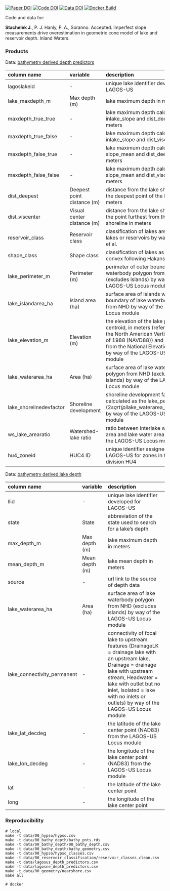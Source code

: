
<!-- README.md is generated from README.Rmd. Please edit that file -->

[![Paper
DOI](https://img.shields.io/badge/Paper-DOI-blue.svg)](https://doi.org)
[![Code
DOI](https://img.shields.io/badge/Code-DOI-blue.svg)](https://doi.org/)
[![Data
DOI](https://img.shields.io/badge/Data-10.6084/m9.figshare.12722246-blue.svg)](https://doi.org/10.6084/m9.figshare.12722246)
[![Docker
Build](https://img.shields.io/badge/Docker%20Image-jsta/bathymetry-green.svg)](https://cloud.docker.com/repository/docker/jsta/bathymetry)

Code and data for:

**Stachelek J.**, P. J. Hanly, P. A., Soranno. Accepted. Imperfect slope
measurements drive overestimation in geometric cone model of lake and
reservoir depth. Inland Waters.

### Products

Data: [bathymetry derived depth predictors](data/depth_predictors.csv)

| column name             | variable                   | description                                                                                                                                                                                                   |
|:------------------------|:---------------------------|:--------------------------------------------------------------------------------------------------------------------------------------------------------------------------------------------------------------|
| lagoslakeid             | \-                         | unique lake identifier developed for LAGOS-US                                                                                                                                                                 |
| lake_maxdepth_m         | Max depth (m)              | lake maximum depth in meters                                                                                                                                                                                  |
| maxdepth_true_true      | \-                         | lake maximum depth calculated from inlake_slope and dist_deepest in meters                                                                                                                                    |
| maxdepth_true_false     | \-                         | lake maximum depth calculated from inlake_slope and dist_viscenter                                                                                                                                            |
| maxdepth_false_true     | \-                         | lake maximum depth calculated from slope_mean and dist_deepest in meters                                                                                                                                      |
| maxdepth_false_false    | \-                         | lake maximum depth calculated from slope_mean and dist_viscenter in meters                                                                                                                                    |
| dist_deepest            | Deepest point distance (m) | distance from the lake shoreline to the deepest point of the lake in meters                                                                                                                                   |
| dist_viscenter          | Visual center distance (m) | distance from the lake shoreline to the point furthest from the lake shoreline in meters                                                                                                                      |
| reservoir_class         | Reservoir class            | classification of lakes are natural lakes or reservoirs by way of Polus et al.                                                                                                                                |
| shape_class             | Shape class                | classification of lakes as concave or convex following Hakanson (1977)                                                                                                                                        |
| lake_perimeter_m        | Perimeter (m)              | perimeter of outer boundary of lake waterbody polygon from the NHD (excludes islands) by way of the LAGOS-US Locus module                                                                                     |
| lake_islandarea_ha      | Island area (ha)           | surface area of islands within outer boundary of lake waterbody polygon from NHD by way of the LAGOS-US Locus module                                                                                          |
| lake_elevation_m        | Elevation (m)              | the elevation of the lake polygon centroid, in meters (referenced to the North American Vertical Datum of 1988 (NAVD88)) and obtained from the National Elevation Dataset by way of the LAGOS-US Locus module |
| lake_waterarea_ha       | Area (ha)                  | surface area of lake waterbody polygon from NHD (excludes islands) by way of the LAGOS-US Locus module                                                                                                        |
| lake_shorelinedevfactor | Shoreline development      | shoreline development factor calculated as the lake_perimeter_m / (2*sqrt(pi*lake_waterarea_ha\*10000)) by way of the LAGOS-US Locus module                                                                   |
| ws_lake_arearatio       | Watershed-lake ratio       | ratio between interlake watershed area and lake water area by way of the LAGOS-US Locus module                                                                                                                |
| hu4_zoneid              | HUC4 ID                    | unique identifier assigned by LAGOS-US for zones in the spatial division HU4                                                                                                                                  |

Data: [bathymetry derived lake
depth](data/00_bathy_depth/00_bathy_depth.csv)

| column name                 | variable       | description                                                                                                                                                                                                                                                                 |
|:----------------------------|:---------------|:----------------------------------------------------------------------------------------------------------------------------------------------------------------------------------------------------------------------------------------------------------------------------|
| llid                        | \-             | unique lake identifier developed for LAGOS-US                                                                                                                                                                                                                               |
| state                       | State          | abbreviation of the state used to search for a lake’s depth                                                                                                                                                                                                                 |
| max_depth_m                 | Max depth (m)  | lake maximum depth in meters                                                                                                                                                                                                                                                |
| mean_depth_m                | Mean depth (m) | lake mean depth in meters                                                                                                                                                                                                                                                   |
| source                      | \-             | url link to the source of depth data                                                                                                                                                                                                                                        |
| lake_waterarea_ha           | Area (ha)      | surface area of lake waterbody polygon from NHD (excludes islands) by way of the LAGOS-US Locus module                                                                                                                                                                      |
| lake_connectivity_permanent | \-             | connectivity of focal lake to upstream features (DrainageLK = drainage lake with an upstream lake, Drainage = drainage lake with upstream stream, Headwater = lake with outlet but no inlet, Isolated = lake with no inlets or outlets) by way of the LAGOS-US Locus module |
| lake_lat_decdeg             | \-             | the latitude of the lake center point (NAD83) from the LAGOS-US Locus module                                                                                                                                                                                                |
| lake_lon_decdeg             | \-             | the longitude of the lake center point (NAD83) from the LAGOS-US Locus module                                                                                                                                                                                               |
| lat                         | \-             | the latitude of the lake center point                                                                                                                                                                                                                                       |
| long                        | \-             | the longitude of the lake center point                                                                                                                                                                                                                                      |

### Reproducibility

``` shell
# local
make -t data/00_hypso/hypso.csv
make -t data/00_bathy_depth/bathy_pnts.rds
make -t data/00_bathy_depth/00_bathy_depth.csv
make -t data/00_bathy_depth/bathy_geometry.csv
make -t data/00_hypso/hypso_classes.csv
make -t data/00_reservoir_classification/reservoir_classes_clean.csv
make -t data/lagosus_depth_predictors.csv
make -t data/lagosne_depth_predictors.csv
make -t data/00_geometry/nearshore.csv
make all
```

``` shell
# docker
```
